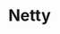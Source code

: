 ---
codehost: https://github.com/netty/netty
logohandle: nettyio
sort: netty
title: Netty
twitter: https://x.com/netty_project
website: https://netty.io/
---